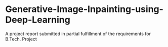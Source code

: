 # Generative-Image-Inpainting-using-Deep-Learning
A project report submitted in partial fulfillment of the requirements for B.Tech. Project
